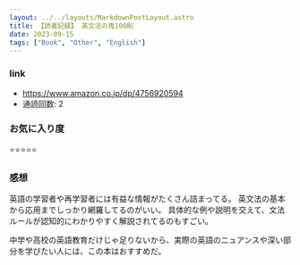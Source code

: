 ```yaml
---
layout: ../../layouts/MarkdownPostLayout.astro
title: 【読書記録】 英文法の鬼100則
date: 2023-09-15
tags: ["Book", "Other", "English"]
---
```


### link
- https://www.amazon.co.jp/dp/4756920594
- 通読回数: 2

### お気に入り度
⭐️⭐️⭐️⭐️⭐️

### 感想
英語の学習者や再学習者には有益な情報がたくさん詰まってる。
英文法の基本から応用までしっかり網羅してるのがいい。
具体的な例や説明を交えて、文法ルールが認知的にわかりやすく解説されてるのもすごい。

中学や高校の英語教育だけじゃ足りないから、実際の英語のニュアンスや深い部分を学びたい人には、この本はおすすめだ。

